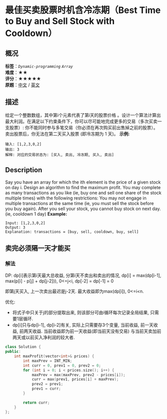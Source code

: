 # 最佳买卖股票时机含冷冻期（Best Time to Buy and Sell Stock with Cooldown）
## 概况
**标签**：*`Dynamic-programming`*  *`Array`*<br>
**难度**：★★<br>
**评分**：★★★★★<br>
**原题**：[中文](https://leetcode-cn.com/problems/best-time-to-buy-and-sell-stock-with-cooldown) / [英文](https://leetcode.com/problems/best-time-to-buy-and-sell-stock-with-cooldown)
## 描述
给定一个整数数组，其中第i个元素代表了第i天的股票价格 。​
设计一个算法计算出最大利润。在满足以下约束条件下，你可以尽可能地完成更多的交易（多次买卖一支股票）:
	你不能同时参与多笔交易（你必须在再次购买前出售掉之前的股票）。
	卖出股票后，你无法在第二天买入股票 (即冷冻期为 1 天)。
**示例:**
```
输入: [1,2,3,0,2]
输出: 3 
解释: 对应的交易状态为: [买入, 卖出, 冷冻期, 买入, 卖出]
```
## Description
Say you have an array for which the ith element is the price of a given stock on day i.
Design an algorithm to find the maximum profit. You may complete as many transactions as you like (ie, buy one and sell one share of the stock multiple times) with the following restrictions:
	You may not engage in multiple transactions at the same time (ie, you must sell the stock before you buy again).
	After you sell your stock, you cannot buy stock on next day. (ie, cooldown 1 day)
**Example:**
```
Input: [1,2,3,0,2]
Output: 3 
Explanation: transactions = [buy, sell, cooldown, buy, sell]
```
## 卖完必须隔一天才能买
### 解法
DP: dp[i]表示第i天最大总收益, 分第i天不卖出和卖出的情况, 
    dp[i] = max(dp[i-1], max(p[i] - p[j] + dp[j-2])), 0<=j<i, 
    dp[-2] = dp[-1] = 0
    
即第j天买入, 上一次卖出最迟是j-2天. 最大收益即为max(dp[i]), 0<=i<n.
    
优化: 
- 将式子中只关于j的部分提取出来, 则该部分可由i循环每次记录全局结果, 只需要1层循环.
- dp[i]只与dp[i-1], dp[i-2]有关, 实际上只需要存3个变量, 当前收益, 前一天收益, 前两天收益. 当前收益即为前一天收益(即当前天没有交易) 与当前天卖加前两天或以前买入净利润的较大者.
```c++
class Solution {
public:
    int maxProfit(vector<int>& prices) {
        int maxPrev = INT_MIN;
        int curr = 0, prev1 = 0, prev2 = 0;
        for (int i = 0; i < prices.size(); i++) {
            maxPrev = max(maxPrev, prev2 - prices[i]);
            curr = max(prev1, prices[i] + maxPrev);
            prev2 = prev1;
            prev1 = curr;
        }
        
        return curr;
    }
};
```